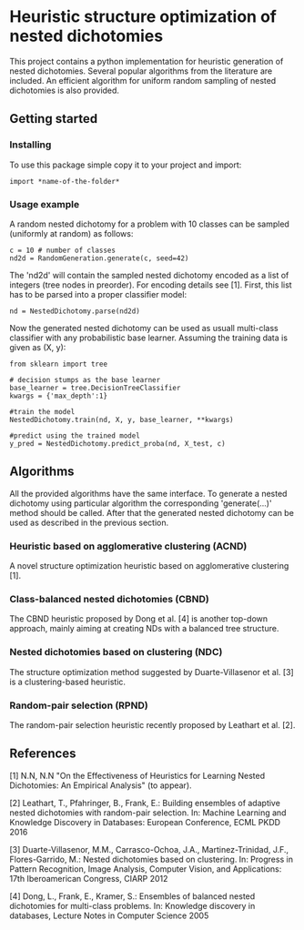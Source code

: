 # Heuristic structure optimization of nested dichotomies 

This project contains a python implementation for heuristic generation of nested dichotomies. Several popular algorithms from the literature are included. An efficient algorithm for uniform random sampling of nested dichotomies is also provided.

## Getting started

### Installing

To use this package simple copy it to your project and import:

```
import *name-of-the-folder*
```
### Usage example
A random nested dichotomy for a problem with 10 classes can be sampled (uniformly at random) as follows:

```
c = 10 # number of classes
nd2d = RandomGeneration.generate(c, seed=42)
```
The 'nd2d' will contain the sampled nested dichotomy encoded as a list of integers (tree nodes in preorder). For encoding details see [1]. First, this list has to be parsed into a proper classifier model:

```
nd = NestedDichotomy.parse(nd2d)
```

Now the generated nested dichotomy can be used as usuall multi-class classifier with any probabilistic base learner. Assuming the training data is given as (X, y):

```
from sklearn import tree

# decision stumps as the base learner
base_learner = tree.DecisionTreeClassifier
kwargs = {'max_depth':1}  

#train the model
NestedDichotomy.train(nd, X, y, base_learner, **kwargs)  

#predict using the trained model
y_pred = NestedDichotomy.predict_proba(nd, X_test, c)

```


## Algorithms

All the provided algorithms have the same interface. To generate a nested dichotomy using particular algorithm the corresponding 'generate(...)' method should be called. After that the generated nested dichotomy can be used as described in the previous section.

### Heuristic based on agglomerative clustering (ACND)

A novel structure optimization heuristic based on agglomerative clustering [1].

### Class-balanced nested dichotomies (CBND)

The CBND heuristic proposed by Dong et al. [4] is another top-down approach, mainly aiming at creating NDs with a balanced tree structure.

### Nested dichotomies based on clustering (NDC) 

The structure optimization method suggested by Duarte-Villasenor et al. [3] is a clustering-based heuristic.

### Random-pair selection (RPND)

The random-pair selection heuristic recently proposed by Leathart et al. [2].

## References

[1] N.N, N.N "On the Effectiveness of Heuristics for Learning Nested Dichotomies: An Empirical Analysis"  (to appear).

[2] Leathart, T., Pfahringer, B., Frank, E.: Building ensembles of adaptive nested dichotomies with random-pair selection. In: Machine Learning and Knowledge Discovery in Databases: European Conference, ECML PKDD 2016

[3] Duarte-Villasenor, M.M., Carrasco-Ochoa, J.A., Martinez-Trinidad, J.F., Flores-Garrido, M.: Nested dichotomies based on clustering. In: Progress in Pattern Recognition, Image Analysis, Computer Vision, and Applications: 17th Iberoamerican Congress, CIARP 2012

[4] Dong, L., Frank, E., Kramer, S.: Ensembles of balanced nested dichotomies for multi-class problems. In: Knowledge discovery in databases, Lecture Notes in Computer Science 2005


